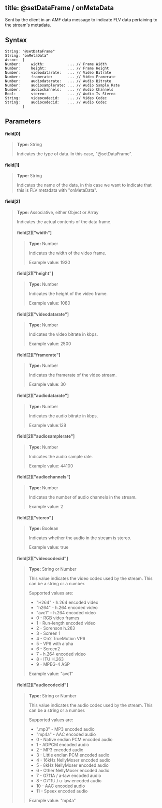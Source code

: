 title: @setDataFrame / onMetaData
--------------------------------

Sent by the client in an AMF data message to indicate FLV data pertaining to the stream's metadata.

## Syntax ##
```
String: "@setDataFrame"
String: "onMetaData"
Assoc:  {
Number:     width:           ... // Frame Width
Number:     height:          ... // Frame Height
Number:     videodatarate:   ... // Video Bitrate
Number:     framerate:       ... // Video Framerate
Number:     audiodatarate:   ... // Audio Bitrate
Number:     audiosamplerate: ... // Audio Sample Rate
Number:     audiochannels:   ... // Audio Channels
Bool:       stereo:          ... // Audio Is Stereo
String:     videocodecid:    ... // Video Codec
String:     audiocodecid:    ... // Audio Codec
        } 
```

## Parameters ##
#### field[0] ####
> **Type:** String
> 
> Indicates the type of data. In this case, "@setDataFrame".

#### field[1] ####
> **Type:** String
> 
> Indicates the name of the data, in this case we want to indicate that this is FLV metadata with "onMetaData".

#### field[2] ####
> **Type:** Associative, either Object or Array
> 
> Indicates the actual contents of the data frame.
>
> #### field[2]["width"] ####
> > **Type:** Number
> >
> > Indicates the width of the video frame.
> >
> > Example value: 1920
>
> #### field[2]["height"] ####
> > **Type:** Number
> >
> > Indicates the height of the video frame.
> >
> > Example value: 1080
>
> #### field[2]["videodatarate"] ####
> > **Type:** Number
> >
> > Indicates the video bitrate in kbps.
> >
> > Example value: 2500
>
> #### field[2]["framerate"] ####
> > **Type:** Number
> >
> > Indicates the framerate of the video stream.
> >
> > Example value: 30
>
> #### field[2]["audiodatarate"] ####
> > **Type:** Number
> >
> > Indicates the audio bitrate in kbps.
> >
> > Example value:128
>
> #### field[2]["audiosamplerate"] ####
> > **Type:** Number
> >
> > Indicates the audio sample rate.
> >
> > Example value: 44100
>
> #### field[2]["audiochannels"] ####
> > **Type:** Number
> >
> > Indicates the number of audio channels in the stream.
> >
> > Example value: 2
>
> #### field[2]["stereo"] ####
> > **Type:** Boolean
> >
> > Indicates whether the audio in the stream is stereo.
> >
> > Example value: true
>
> #### field[2]["videocodecid"] ####
> > **Type:** String or Number
> >
> > This value indicates the video codec used by the stream. This can be a string or a number.
> > 
> > Supported values are:
> > * "H264" - h.264 encoded video
> > * "h264" - h.264 encoded video
> > * "avc1" - h.264 encoded video
> > * 0 - RGB video frames
> > * 1 - Run-length encoded video
> > * 2 - Sorenson h.263
> > * 3 - Screen 1
> > * 4 - On2 TrueMotion VP6
> > * 5 - VP6 with alpha
> > * 6 - Screen2
> > * 7 - h.264 encoded video
> > * 8 - ITU H.263
> > * 9 - MPEG-4 ASP
> >
> > Example value: "avc1"
>
> #### field[2]["audiocodecid"] ####
> > **Type:** String or Number
> >
> > This value indicates the audio codec used by the stream. This can be a string or a number.
> > 
> > Supported values are:
> > * ".mp3" - MP3 encoded audio
> > * "mp4a" - AAC encoded audio
> > * 0 - Native endian PCM encoded audio
> > * 1 - ADPCM encoded audio
> > * 2 - MP3 encoded audio
> > * 3 - Little endian PCM encoded audio
> > * 4 - 16kHz NellyMoser encoded audio
> > * 5 - 8kHz NellyMoser encoded audio
> > * 6 - Other NellyMoser encoded audio
> > * 7 - G711A / a-law encoded audio
> > * 8 - G711U / u-law encoded audio
> > * 10 - AAC encoded audio
> > * 11 - Speex encoded audio
> >
> > Example value: "mp4a"
>

